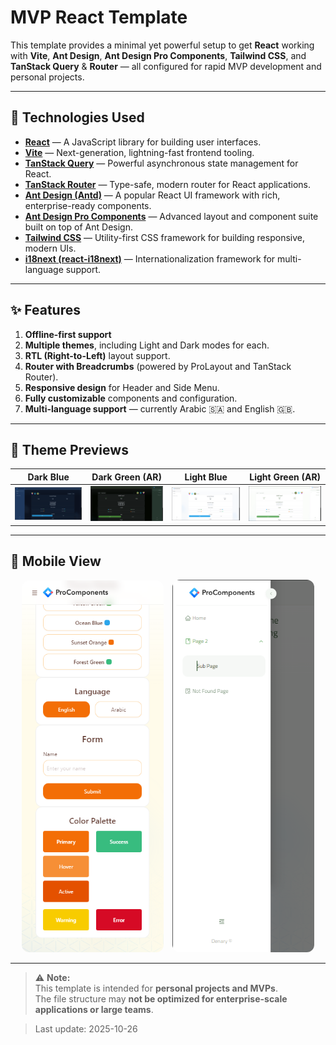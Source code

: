 # MVP React Template

This template provides a minimal yet powerful setup to get **React** working with **Vite**, **Ant Design**, **Ant Design Pro Components**, **Tailwind CSS**, and **TanStack Query** & **Router** — all configured for rapid MVP development and personal projects.

---

## 🧩 Technologies Used

- [**React**](https://react.dev/) — A JavaScript library for building user interfaces.  
- [**Vite**](https://vitejs.dev/) — Next-generation, lightning-fast frontend tooling.  
- [**TanStack Query**](https://tanstack.com/query/latest) — Powerful asynchronous state management for React.  
- [**TanStack Router**](https://tanstack.com/router/latest) — Type-safe, modern router for React applications.  
- [**Ant Design (Antd)**](https://ant.design/) — A popular React UI framework with rich, enterprise-ready components.  
- [**Ant Design Pro Components**](https://procomponents.ant.design/) — Advanced layout and component suite built on top of Ant Design.  
- [**Tailwind CSS**](https://tailwindcss.com/) — Utility-first CSS framework for building responsive, modern UIs.  
- [**i18next (react-i18next)**](https://react.i18next.com/) — Internationalization framework for multi-language support.

---

## ✨ Features

1. **Offline-first support**  
2. **Multiple themes**, including Light and Dark modes for each.  
3. **RTL (Right-to-Left)** layout support.  
4. **Router with Breadcrumbs** (powered by ProLayout and TanStack Router).  
5. **Responsive design** for Header and Side Menu.  
6. **Fully customizable** components and configuration.  
7. **Multi-language support** — currently Arabic 🇸🇦 and English 🇬🇧.

---

## 🎨 Theme Previews

| Dark Blue | Dark Green (AR) | Light Blue | Light Green (AR) |
|------------|------------------|-------------|------------------|
| ![Dark Blue](./dark-blue.png) | ![Dark Green AR](./dark-green-ar.png) | ![Light Blue](./light-blue.png) | ![Light Green AR](./light-green-ar.png) |

---

## 📱 Mobile View

<p align="center">
  <img src="./light-green-mobile.png" alt="Light Green Mobile" width="45%" style="border-radius:12px; margin-right:10px;" />
  <img src="./light-green-mobile-menu-open.png" alt="Light Green Mobile Menu Open" width="45%" style="border-radius:12px;" />
</p>

---

> ⚠️ **Note:**  
> This template is intended for **personal projects and MVPs**.  
> The file structure may **not be optimized for enterprise-scale applications or large teams**.

> Last update: 2025-10-26
